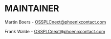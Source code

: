 # MAINTAINER

Martin Boers - OSSPLCnext@phoenixcontact.com

Frank Walde - OSSPLCnext@phoenixcontact.com